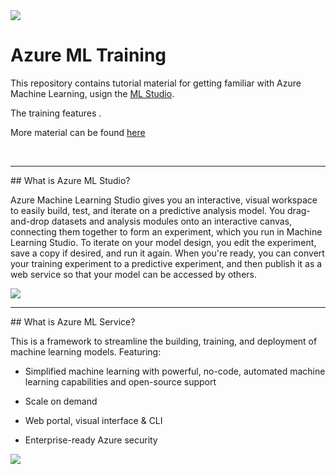 <img src="https://www.bilot.fi/wp-content/uploads/2018/06/bilot-logo.png" />

# Azure ML Training

<p>This repository contains tutorial material for getting familiar 
with Azure Machine Learning, usign the 
<a href="https://docs.microsoft.com/en-us/azure/machine-learning/studio/what-is-ml-studio">ML Studio</a>.

<p>The training features .</p>

More material can be found <a href="https://github.com/Azure-Readiness/hol-azure-machine-learning">here</a>

<br>
<hr>
## What is Azure ML Studio?
<p>
Azure Machine Learning Studio gives you an interactive, visual workspace to easily build, test, and iterate on a predictive analysis model. You drag-and-drop datasets and analysis modules onto an interactive canvas, connecting them together to form an experiment, which you run in Machine Learning Studio. To iterate on your model design, you edit the experiment, save a copy if desired, and run it again. When you're ready, you can convert your training experiment to a predictive experiment, and then publish it as a web service so that your model can be accessed by others.
</p>

<img src="https://docs.microsoft.com/en-us/azure/machine-learning/studio/media/what-is-ml-studio/ml_studio_overview_v1.1.png" />

<br>
<hr>
## What is Azure ML Service?
<p>This is a framework to streamline the building, training, and deployment of machine learning models. Featuring:</p>

- Simplified machine learning with powerful, no-code, automated machine learning capabilities and open-source support

- Scale on demand

- Web portal, visual interface & CLI

- Enterprise-ready Azure security

<img src="https://azurecomcdn.azureedge.net/cvt-fcb719f5b1b3c105c5625cc5679738abb3fb050750867e58624d7f90de7bfce3/images/page/services/machine-learning-service/mls-slide1-step1.jpg"/>
